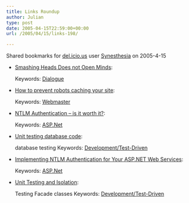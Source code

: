 ```yaml
---
title: Links Roundup
author: Julian
type: post
date: 2005-04-15T22:59:00+00:00
url: /2005/04/15/links-198/

---
```

Shared bookmarks for [del.icio.us][1] user  [Synesthesia][2] on 2005-4-15

  * [Smashing Heads Does not Open Minds][3]:
   
    Keywords: [Dialogue][4]
  * [How to prevent robots caching your site][5]:
   
    Keywords: [Webmaster][6]
  * [NTLM Authentication &#8211; is it worth it?][7]:
   
    Keywords: [ASP.Net][8]
  * [Unit testing database code][9]:
  
    database testing Keywords: [Development/Test-Driven][10]
  * [Implementing NTLM Authentication for Your ASP.NET Web Services][11]:
   
    Keywords: [ASP.Net][8]
  * [Unit Testing and Isolation][12]:
  
    Testing Facade classes Keywords: [Development/Test-Driven][10]

 [1]: http://del.icio.us/
 [2]: http://del.icio.us/synesthesia
 [3]: http://blog.contentious.com/archives/2005/04/14/smashing-heads-does-not-open-minds "http://blog.contentious.com/archives/2005/04/14/smashing-heads-does-not-open-minds"
 [4]: http://del.icio.us/synesthesia/Dialogue
 [5]: http://blog.taragana.com/index.php/archive/how-to-prevent-robots-google-bot-msnbot-yahoo-slurp-etc-from-displaying-cached-pages-of-your-site/ "http://blog.taragana.com/index.php/archive/how-to-prevent-robots-google-bot-msnbot-yahoo-slurp-etc-from-displaying-cached-pages-of-your-site/"
 [6]: http://del.icio.us/synesthesia/Webmaster
 [7]: http://www.codinghorror.com/blog/archives/000263.html "http://www.codinghorror.com/blog/archives/000263.html"
 [8]: http://del.icio.us/synesthesia/ASP.Net
 [9]: http://www.dallaway.com/acad/dbunit.html "http://www.dallaway.com/acad/dbunit.html"
 [10]: http://del.icio.us/synesthesia/Development/Test-Driven
 [11]: http://www.dotnetjunkies.com/Article/6B31D299-347C-4B85-82C5-954546165C80.dcik "http://www.dotnetjunkies.com/Article/6B31D299-347C-4B85-82C5-954546165C80.dcik"
 [12]: http://www.geekswithblogs.net/sbellware/archive/2005/03/18/26669.aspx "http://www.geekswithblogs.net/sbellware/archive/2005/03/18/26669.aspx"